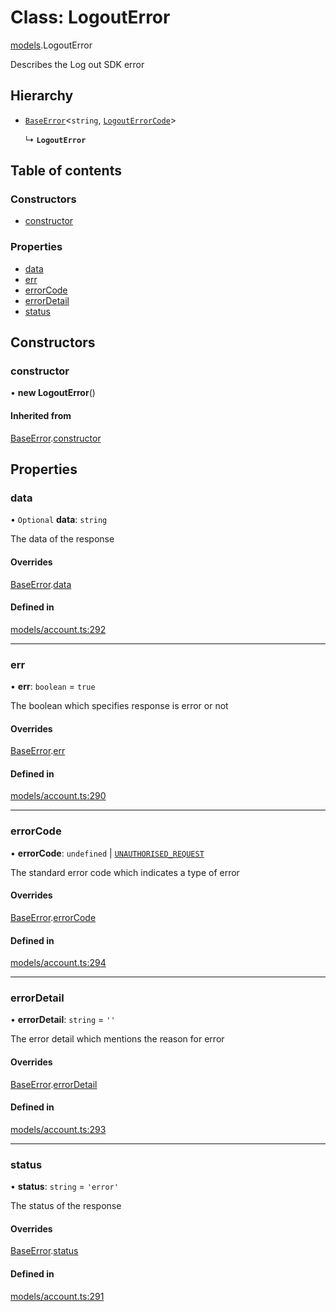# Class: LogoutError

[models](../wiki/models).LogoutError

Describes the Log out SDK error

## Hierarchy

- [`BaseError`](../wiki/models.BaseError)<`string`, [`LogoutErrorCode`](../wiki/models.LogoutErrorCode)\>

  ↳ **`LogoutError`**

## Table of contents

### Constructors

- [constructor](../wiki/models.LogoutError#constructor)

### Properties

- [data](../wiki/models.LogoutError#data)
- [err](../wiki/models.LogoutError#err)
- [errorCode](../wiki/models.LogoutError#errorcode)
- [errorDetail](../wiki/models.LogoutError#errordetail)
- [status](../wiki/models.LogoutError#status)

## Constructors

### constructor

• **new LogoutError**()

#### Inherited from

[BaseError](../wiki/models.BaseError).[constructor](../wiki/models.BaseError#constructor)

## Properties

### data

• `Optional` **data**: `string`

The data of the response

#### Overrides

[BaseError](../wiki/models.BaseError).[data](../wiki/models.BaseError#data)

#### Defined in

[models/account.ts:292](https://gitlab.com/baliganikhil/blackmirror-sdk/-/blob/349365c/src/models/account.ts#L292)

___

### err

• **err**: `boolean` = `true`

The boolean which specifies response is error or not

#### Overrides

[BaseError](../wiki/models.BaseError).[err](../wiki/models.BaseError#err)

#### Defined in

[models/account.ts:290](https://gitlab.com/baliganikhil/blackmirror-sdk/-/blob/349365c/src/models/account.ts#L290)

___

### errorCode

• **errorCode**: `undefined` \| [`UNAUTHORISED_REQUEST`](../wiki/models.LogoutErrorCode#unauthorised_request)

The standard error code which indicates a type of error

#### Overrides

[BaseError](../wiki/models.BaseError).[errorCode](../wiki/models.BaseError#errorcode)

#### Defined in

[models/account.ts:294](https://gitlab.com/baliganikhil/blackmirror-sdk/-/blob/349365c/src/models/account.ts#L294)

___

### errorDetail

• **errorDetail**: `string` = `''`

The error detail which mentions the reason for error

#### Overrides

[BaseError](../wiki/models.BaseError).[errorDetail](../wiki/models.BaseError#errordetail)

#### Defined in

[models/account.ts:293](https://gitlab.com/baliganikhil/blackmirror-sdk/-/blob/349365c/src/models/account.ts#L293)

___

### status

• **status**: `string` = `'error'`

The status of the response

#### Overrides

[BaseError](../wiki/models.BaseError).[status](../wiki/models.BaseError#status)

#### Defined in

[models/account.ts:291](https://gitlab.com/baliganikhil/blackmirror-sdk/-/blob/349365c/src/models/account.ts#L291)
